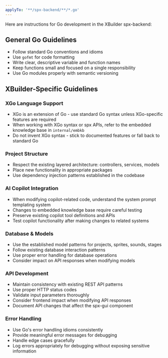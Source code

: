 ```yaml
---
applyTo: '**/spx-backend/**/*.go'
---
```


Here are instructions for Go development in the XBuilder spx-backend:

## General Go Guidelines

* Follow standard Go conventions and idioms
* Use `gofmt` for code formatting
* Write clear, descriptive variable and function names
* Keep functions small and focused on a single responsibility
* Use Go modules properly with semantic versioning

## XBuilder-Specific Guidelines

### XGo Language Support
* XGo is an extension of Go - use standard Go syntax unless XGo-specific features are required
* When working with XGo syntax or spx APIs, refer to the embedded knowledge base in `internal/embkb`
* Do not invent XGo syntax - stick to documented features or fall back to standard Go

### Project Structure
* Respect the existing layered architecture: controllers, services, models
* Place new functionality in appropriate packages
* Use dependency injection patterns established in the codebase

### AI Copilot Integration  
* When modifying copilot-related code, understand the system prompt templating system
* Changes to embedded knowledge base require careful testing
* Preserve existing copilot tool definitions and APIs
* Test copilot functionality after making changes to related systems

### Database & Models
* Use the established model patterns for projects, sprites, sounds, stages
* Follow existing database interaction patterns
* Use proper error handling for database operations
* Consider impact on API responses when modifying models

### API Development
* Maintain consistency with existing REST API patterns  
* Use proper HTTP status codes
* Validate input parameters thoroughly
* Consider frontend impact when modifying API responses
* Document API changes that affect the spx-gui component

### Error Handling
* Use Go's error handling idioms consistently
* Provide meaningful error messages for debugging
* Handle edge cases gracefully
* Log errors appropriately for debugging without exposing sensitive information